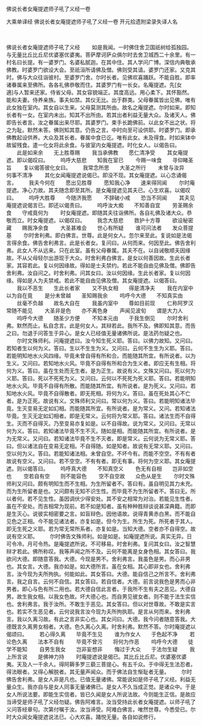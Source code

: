 佛说长者女庵提遮师子吼了义经一卷


大乘单译经
佛说长者女庵提遮师子吼了义经一卷
开元拾遗附梁录失译人名


　　

佛说长者女庵提遮师子吼了义经
　　如是我闻。一时佛住舍卫国祇树给孤独园。与无量比丘比丘尼优婆塞优婆夷。菩萨摩诃萨众俱尔时去舍卫城西二十余里。有一村名曰长提。有一婆罗门。名婆私腻迦。在其中住。其人学问广博。深信内典敬承佛教。时婆罗门欲设大会。至祇洹所请佛及僧。佛则受其请。婆罗门还家。又克其时。佛与大众往诣彼村。至婆罗门舍。尔时长者。见佛欢喜踊跃。不能自胜。即率诸眷属来至佛所。各各礼佛恭敬而住。其婆罗门有一长女。名庵提遮。先[女　　適]与人暂来还家。侍省父母。其女容貌端正。其度高远。用心柔下。其怀豁然。能和夫妻。侍养亲族。事夫如禁。其仪无比。出于群类。父母眷属皆出见佛。唯有此女独在室内。其女自以生来。父母莫测其所由。故名之庵提遮。尔时如来。即知长者有一女。在室内未出。知其不出所由。若其出者利益无量大众。及诸天人。佛即告长者言。汝之眷属出来尽耶。其婆罗门。束手长跪佛前。以此女不出之状。将之为耻。默然未答。佛则知其意。仍告之言。中时向至可设供耶。时婆罗门。即承佛教起设供养。大众及其长者。眷属中食已讫。唯有此女。未及得食。时如来钵中故留残食。遣一化女将此余食。与彼室内女庵提遮。时化女人。以偈告曰。
　　此是如来余　　无上胜尊赐
　　我当承佛教　　愿仁清净受
　　其女庵提遮。即以偈叹曰。
　　呜呼大慈悲　　知我在室已
　　今赐一味食　　寻仰睹圣旨
　　复以偈答彼化女曰。
　　我常念所思　　大圣之所行
　　未曾与汝异　　何事不清净
　　其化女闻庵提遮说偈已。即没不现。其女庵提遮。以心念诵偈言。
　　我夫今何在　　愿出见胜尊
　　愿知我心净　　速来得同闻
　　尔时庵提遮。净心力故。其夫随念即至其所。是女庵提遮见其夫已。心生欢喜。以偈叹曰。
　　呜呼大胜尊　　今随济我愿
　　不辞破小戒　　恐当不同闻
　　其夫见庵提遮说偈言已。即还以偈责曰。
　　呜呼汝大痴　　不知善自宜
　　劳圣赐余食　　守戒竟何为
　　时女庵提遮。即随其夫往诣佛所。各自礼佛及诸大众。恭敬而立。时女庵提遮。以偈叹曰。
　　我念大慈悲　　救护十方尊
　　欲设秘密藏　　赐我净余食
　　大圣甚难会　　世心有所疑
　　谁可问法者　　发众菩提基
　　尔时舍利弗。即白佛言。世尊。此是何女人。忽尔来至此。复说如是法偈言得余食。佛告舍利弗言。此是长者女。复问曰。从何而来。何因至此。佛告舍利弗。此女人不从远来。只在此室。虽有父母眷属。其夫不在。以自诫敬顺夫因缘故。不从父母轻尔出游现于大众。时舍利弗白佛言。是女以何善因故。生此长者家。其容若此。复以何因缘故。得如是士夫禁约。若此不能自由见佛及僧。佛即告舍利弗。汝自问之。时舍利弗。问其女曰。汝以何因缘。生此长者家。复以何因缘。得如是人为夫禁戒。若此不能自由见佛及僧。其女庵提遮。以偈答曰。
　　我以不恶生　　生此长者家
　　又不执女相　　得是清净夫
　　我在内室中　　以为自在竟
　　是分未曾越　　圣知赐我余
　　呜呼今大德　　不知真实由
　　丝毫不负越　　故名大自在
　　我虽内室中　　尊如目前现
　　仁称阿罗汉　　常随不能见
　　大圣非是色　　亦不离色身
　　声闻见波旬　　谓是大力人
　　呜呼今大德　　随圣少方便
　　不知本元由　　于我生倒见
　　尔时舍利弗。默然而止。私自念言。此是何女人。其辩若此。我所不及。佛即知其意。而告之曰。勿退于问答生于异心。是女人已经值无量诸佛所说。是法药勿疑之也。
　　尔时文殊师利。问庵提遮曰。汝今知生死义耶。答曰。以佛力故知。又问曰。若知者生以何为义。答曰。生以不生生为义。又问曰。云何不生生为义耶。答曰。若能明知地水火风四缘。毕竟未曾自得有所和合。而能随其所宜。有所说者。以为生义。又问曰。若知地水火风。毕竟不自得有所和合为生义者。即应无有生相。将何为义。答曰。虽在生处而无生者。是为正生。故说有义。文殊又问曰。死以何为义耶。答曰。死以不死死为义。又问曰。云何以不死死为死义耶。答曰。若能明知地水火风。毕竟不自得有所散。而能随其所宜。有所说者。是为死义。又问曰。若知地水火风。毕竟不自得散者。即无死相。将何为义。答曰。虽在死处其心不亡者。是为正死。故说有义。文殊师利又问曰。常以何为义。答曰。若能明知诸法毕竟。生灭变易无定如幻相。而能随其所宜。有所说者。是为常义。又问。若知诸法毕竟。生灭无定如幻相者。即是无常义。云何将为常义耶。答曰。诸法生而不自得生。灭而不自得灭。乃至变易亦复如是。以不自得故。说为常义。又问曰。无常以何为义。答曰。若知诸法毕竟不生不灭。随如是相。而能随其所宜。有所说者。是为无常义。又问曰。若知诸法毕竟不生不灭者。即是常义。云何说为无常义耶。答曰。但以诸法自在变易无定相。不自得随。如是知者。故说有无常义耶。又问曰。空以何为义。答曰。若能知诸法相。未曾自空。不坏今有。而能不空空。不有有者故说有空义。又问曰。若不空空。不有有者。即无有事。将何为空义耶。其女庵提遮。则以偈答曰。
　　呜呼真大德　　不知真空义
　　色无有自相　　岂非如空也
　　空若自有空　　则不能容色
　　空不自空故　　众色从是生
　　尔时文殊师利又问曰。颇有明知生而不生相。为生所留者不。答曰有。虽自明见其力未充。而为生所留者是也。又问颇有无知不识生性。而毕竟不为生所留者不。答曰无。所以者何。若不见生性。虽因调伏少得安处。其不安之相常为对治。若能见生性者。虽在不安处。而吉相常为现前。若不如是知者。虽有种种胜辩谈说甚深典籍。而即是生灭心。说彼实相密要之言。如盲辩色。因他语故。说得青黄赤白黑。而不能自见色之正相。今不能见诸法者。亦复如是。但今为生。所生为死。所死者于其人。即无生死之义耶。若为常无常所系者。亦复如是。当知大德。空者亦不自得空。故说有空义耶。
　　尔时佛告文殊师利。如是如是。如庵提遮所说。真实无异。日可令冷。月可令热。是庵提遮所说。不可移易。时舍利弗。复问其女曰。汝之智慧辩才若此。佛所称叹。我等声闻之所不及。云何不能离是女身色相。其女答曰。我欲问大德。即随意答我。大德。今现是男不。舍利弗言。我虽色是男。而心非男也。其女言。大德。我亦如是。如大德所言。虽在女相。其心即非女也。舍利弗言。汝今现为夫所拘执。何能如此。其女答曰。大德。能自信己之所言不。舍利弗言。我之自言。云何不自信。其女答曰。若自信者。大德。前言说我色是男而心非男者。即心与色有所二用也。若大德自信此言者。于我所不生有夫之恶见。大德自男。故生我女相。以我女色故。坏大德心也。而自男见彼女者。则不能于法生实信也。舍利弗言。我于汝所。不敢生于恶见。其女答曰。但以对世尊故。不敢是实言也。若实不生恶见者。云何说我言汝今现为夫所拘执耶。是言从何而来。舍利弗言。我以久离习故。有此之言非实心也。其女问曰。大德。我今问者随意答我。大德既言久离男女相者。大德。色久离心久离。时舍利弗。默然不答。尔时庵提遮以偈颂曰。
　　若心得久离　　毕竟不生见
　　谁为作女人　　于色起不净
　　若论色久离　　法本不自有
　　毕竟不曾污　　将何为作恶
　　呜呼今大德　　徒学不能知
　　自男生我女　　岂非妄想非
　　悔过于大众　　于法勿生疑
　　我上所言说　　是佛神力持
　　时庵提遮说是偈已。其比丘比丘尼。优婆塞优婆夷。天及人一千余人。得阿耨多罗三藐三菩提心。有五千众。于中得无生法忍者。得法眼者。又得心解脱者。其无量声闻众。而于佛法自生惭耻者无量。
　　尔时佛告舍利弗。是女人非是凡也。已值无量诸佛。常能说如是师子吼了义经。利益无量众生。我亦自与是女人同事无量诸佛已。是女人不久当成正觉。是诸众中。于是女人所说法要。即能生实信者。皆已久闻是女人所说法故。今则能生正信。是故应当谛受是师子吼了义经勿疑。佛告阿难言。汝当受持此长者女庵提遮。以师子吼了义问答经章句。次第付嘱于汝。汝当谛受。阿难白佛言。唯然世尊。今悉受已。尔时大众闻女庵提遮说法已。心大欢喜。踊悦无量。各自如说修行。

 
